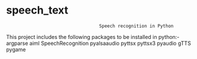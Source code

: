 # speech_text
                                       Speech recognition in Python
                             
This project includes the following packages to be installed in python:-
argparse
aiml
SpeechRecognition
pyalsaaudio
pyttsx
pyttsx3
pyaudio
gTTS
pygame
